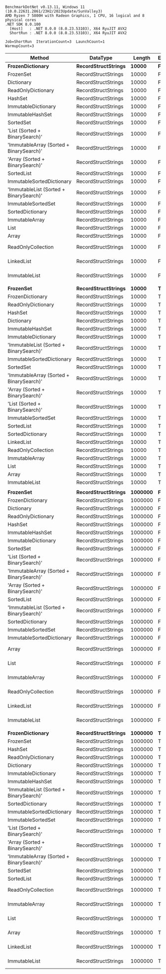 ```

BenchmarkDotNet v0.13.11, Windows 11 (10.0.22631.2861/23H2/2023Update/SunValley3)
AMD Ryzen 7 5800H with Radeon Graphics, 1 CPU, 16 logical and 8 physical cores
.NET SDK 8.0.100
  [Host]   : .NET 8.0.0 (8.0.23.53103), X64 RyuJIT AVX2
  ShortRun : .NET 8.0.0 (8.0.23.53103), X64 RyuJIT AVX2

Job=ShortRun  IterationCount=3  LaunchCount=1  
WarmupCount=3  

```
| Method                                   | DataType            | Length  | Existed | Mean             | Error            | StdDev         | Allocated |
|----------------------------------------- |-------------------- |-------- |-------- |-----------------:|-----------------:|---------------:|----------:|
| **FrozenDictionary**                         | **RecordStructStrings** | **10000**   | **False**   |         **21.44 ns** |         **0.752 ns** |       **0.041 ns** |         **-** |
| FrozenSet                                | RecordStructStrings | 10000   | False   |         21.90 ns |         1.118 ns |       0.061 ns |         - |
| Dictionary                               | RecordStructStrings | 10000   | False   |         23.49 ns |         2.337 ns |       0.128 ns |         - |
| ReadOnlyDictionary                       | RecordStructStrings | 10000   | False   |         24.38 ns |         0.215 ns |       0.012 ns |         - |
| HashSet                                  | RecordStructStrings | 10000   | False   |         24.78 ns |         0.952 ns |       0.052 ns |         - |
| ImmutableDictionary                      | RecordStructStrings | 10000   | False   |         32.00 ns |         0.440 ns |       0.024 ns |         - |
| ImmutableHashSet                         | RecordStructStrings | 10000   | False   |         34.14 ns |         0.536 ns |       0.029 ns |         - |
| SortedSet                                | RecordStructStrings | 10000   | False   |        380.36 ns |        10.178 ns |       0.558 ns |         - |
| &#39;List (Sorted + BinarySearch)&#39;           | RecordStructStrings | 10000   | False   |        389.62 ns |        30.643 ns |       1.680 ns |         - |
| &#39;ImmutableArray (Sorted + BinarySearch)&#39; | RecordStructStrings | 10000   | False   |        390.69 ns |        23.877 ns |       1.309 ns |         - |
| &#39;Array (Sorted + BinarySearch)&#39;          | RecordStructStrings | 10000   | False   |        391.52 ns |        22.045 ns |       1.208 ns |         - |
| SortedList                               | RecordStructStrings | 10000   | False   |        399.09 ns |        15.332 ns |       0.840 ns |      40 B |
| ImmutableSortedDictionary                | RecordStructStrings | 10000   | False   |        409.86 ns |        38.127 ns |       2.090 ns |         - |
| &#39;ImmutableList (Sorted + BinarySearch)&#39;  | RecordStructStrings | 10000   | False   |        411.17 ns |        30.584 ns |       1.676 ns |         - |
| ImmutableSortedSet                       | RecordStructStrings | 10000   | False   |        412.38 ns |        27.411 ns |       1.503 ns |         - |
| SortedDictionary                         | RecordStructStrings | 10000   | False   |        413.01 ns |        37.449 ns |       2.053 ns |      40 B |
| ImmutableArray                           | RecordStructStrings | 10000   | False   |     24,062.53 ns |    11,355.396 ns |     622.428 ns |         - |
| List                                     | RecordStructStrings | 10000   | False   |     24,295.94 ns |    11,534.320 ns |     632.235 ns |         - |
| Array                                    | RecordStructStrings | 10000   | False   |     24,373.29 ns |     6,299.859 ns |     345.317 ns |         - |
| ReadOnlyCollection                       | RecordStructStrings | 10000   | False   |     27,381.09 ns |    27,380.030 ns |   1,500.792 ns |         - |
| LinkedList                               | RecordStructStrings | 10000   | False   |     27,701.25 ns |    37,349.737 ns |   2,047.265 ns |         - |
| ImmutableList                            | RecordStructStrings | 10000   | False   |     93,742.17 ns |    26,556.172 ns |   1,455.633 ns |         - |
|                                          |                     |         |         |                  |                  |                |           |
| **FrozenSet**                                | **RecordStructStrings** | **10000**   | **True**    |         **23.26 ns** |         **0.870 ns** |       **0.048 ns** |         **-** |
| FrozenDictionary                         | RecordStructStrings | 10000   | True    |         23.63 ns |         8.178 ns |       0.448 ns |         - |
| ReadOnlyDictionary                       | RecordStructStrings | 10000   | True    |         25.75 ns |         1.076 ns |       0.059 ns |         - |
| HashSet                                  | RecordStructStrings | 10000   | True    |         25.96 ns |         0.249 ns |       0.014 ns |         - |
| Dictionary                               | RecordStructStrings | 10000   | True    |         26.07 ns |         1.964 ns |       0.108 ns |         - |
| ImmutableHashSet                         | RecordStructStrings | 10000   | True    |         28.59 ns |         3.350 ns |       0.184 ns |         - |
| ImmutableDictionary                      | RecordStructStrings | 10000   | True    |         33.40 ns |         5.259 ns |       0.288 ns |         - |
| &#39;ImmutableList (Sorted + BinarySearch)&#39;  | RecordStructStrings | 10000   | True    |        328.98 ns |        19.465 ns |       1.067 ns |         - |
| ImmutableSortedDictionary                | RecordStructStrings | 10000   | True    |        329.15 ns |         3.192 ns |       0.175 ns |         - |
| SortedSet                                | RecordStructStrings | 10000   | True    |        342.70 ns |        33.757 ns |       1.850 ns |         - |
| &#39;ImmutableArray (Sorted + BinarySearch)&#39; | RecordStructStrings | 10000   | True    |        348.95 ns |        16.037 ns |       0.879 ns |         - |
| &#39;Array (Sorted + BinarySearch)&#39;          | RecordStructStrings | 10000   | True    |        349.09 ns |         9.301 ns |       0.510 ns |         - |
| &#39;List (Sorted + BinarySearch)&#39;           | RecordStructStrings | 10000   | True    |        349.48 ns |        31.934 ns |       1.750 ns |         - |
| ImmutableSortedSet                       | RecordStructStrings | 10000   | True    |        351.23 ns |        26.145 ns |       1.433 ns |         - |
| SortedList                               | RecordStructStrings | 10000   | True    |        360.30 ns |        29.745 ns |       1.630 ns |      40 B |
| SortedDictionary                         | RecordStructStrings | 10000   | True    |        395.50 ns |        35.544 ns |       1.948 ns |      40 B |
| LinkedList                               | RecordStructStrings | 10000   | True    |     10,862.44 ns |     2,206.110 ns |     120.924 ns |         - |
| ReadOnlyCollection                       | RecordStructStrings | 10000   | True    |     10,907.26 ns |     2,010.043 ns |     110.177 ns |         - |
| ImmutableArray                           | RecordStructStrings | 10000   | True    |     11,050.33 ns |     3,610.866 ns |     197.924 ns |         - |
| List                                     | RecordStructStrings | 10000   | True    |     11,103.87 ns |     6,470.978 ns |     354.696 ns |         - |
| Array                                    | RecordStructStrings | 10000   | True    |     11,167.57 ns |     9,214.455 ns |     505.075 ns |         - |
| ImmutableList                            | RecordStructStrings | 10000   | True    |     29,935.21 ns |       858.435 ns |      47.054 ns |         - |
|                                          |                     |         |         |                  |                  |                |           |
| **FrozenSet**                                | **RecordStructStrings** | **1000000** | **False**   |         **22.25 ns** |         **1.296 ns** |       **0.071 ns** |         **-** |
| FrozenDictionary                         | RecordStructStrings | 1000000 | False   |         22.36 ns |         1.478 ns |       0.081 ns |         - |
| Dictionary                               | RecordStructStrings | 1000000 | False   |         24.17 ns |         1.831 ns |       0.100 ns |         - |
| ReadOnlyDictionary                       | RecordStructStrings | 1000000 | False   |         24.36 ns |         0.682 ns |       0.037 ns |         - |
| HashSet                                  | RecordStructStrings | 1000000 | False   |         25.01 ns |         2.143 ns |       0.117 ns |         - |
| ImmutableHashSet                         | RecordStructStrings | 1000000 | False   |         59.19 ns |         1.614 ns |       0.088 ns |         - |
| ImmutableDictionary                      | RecordStructStrings | 1000000 | False   |         59.74 ns |         2.075 ns |       0.114 ns |         - |
| SortedSet                                | RecordStructStrings | 1000000 | False   |        623.20 ns |        41.765 ns |       2.289 ns |         - |
| &#39;List (Sorted + BinarySearch)&#39;           | RecordStructStrings | 1000000 | False   |        630.29 ns |        18.487 ns |       1.013 ns |         - |
| &#39;ImmutableArray (Sorted + BinarySearch)&#39; | RecordStructStrings | 1000000 | False   |        631.44 ns |         7.551 ns |       0.414 ns |         - |
| &#39;Array (Sorted + BinarySearch)&#39;          | RecordStructStrings | 1000000 | False   |        632.48 ns |        12.645 ns |       0.693 ns |         - |
| SortedList                               | RecordStructStrings | 1000000 | False   |        643.70 ns |        16.302 ns |       0.894 ns |      40 B |
| &#39;ImmutableList (Sorted + BinarySearch)&#39;  | RecordStructStrings | 1000000 | False   |        660.74 ns |        30.100 ns |       1.650 ns |         - |
| SortedDictionary                         | RecordStructStrings | 1000000 | False   |        668.34 ns |         9.140 ns |       0.501 ns |      40 B |
| ImmutableSortedSet                       | RecordStructStrings | 1000000 | False   |        670.00 ns |        40.361 ns |       2.212 ns |         - |
| ImmutableSortedDictionary                | RecordStructStrings | 1000000 | False   |        675.26 ns |       115.669 ns |       6.340 ns |         - |
| Array                                    | RecordStructStrings | 1000000 | False   |  6,176,823.81 ns |   804,872.253 ns |  44,117.764 ns |       9 B |
| List                                     | RecordStructStrings | 1000000 | False   |  6,290,098.02 ns |   546,782.940 ns |  29,971.018 ns |       9 B |
| ImmutableArray                           | RecordStructStrings | 1000000 | False   |  6,314,780.16 ns |   417,781.242 ns |  22,900.000 ns |       9 B |
| ReadOnlyCollection                       | RecordStructStrings | 1000000 | False   |  6,351,645.24 ns |   533,365.361 ns |  29,235.555 ns |       9 B |
| LinkedList                               | RecordStructStrings | 1000000 | False   |  7,038,290.28 ns |   834,432.581 ns |  45,738.065 ns |      10 B |
| ImmutableList                            | RecordStructStrings | 1000000 | False   | 39,007,180.56 ns | 5,726,719.281 ns | 313,900.808 ns |      37 B |
|                                          |                     |         |         |                  |                  |                |           |
| **FrozenDictionary**                         | **RecordStructStrings** | **1000000** | **True**    |         **25.70 ns** |         **2.451 ns** |       **0.134 ns** |         **-** |
| FrozenSet                                | RecordStructStrings | 1000000 | True    |         26.27 ns |         2.880 ns |       0.158 ns |         - |
| HashSet                                  | RecordStructStrings | 1000000 | True    |         28.33 ns |         2.320 ns |       0.127 ns |         - |
| ReadOnlyDictionary                       | RecordStructStrings | 1000000 | True    |         28.59 ns |         0.881 ns |       0.048 ns |         - |
| Dictionary                               | RecordStructStrings | 1000000 | True    |         28.60 ns |         1.266 ns |       0.069 ns |         - |
| ImmutableDictionary                      | RecordStructStrings | 1000000 | True    |         52.57 ns |         4.664 ns |       0.256 ns |         - |
| ImmutableHashSet                         | RecordStructStrings | 1000000 | True    |         52.59 ns |         1.589 ns |       0.087 ns |         - |
| &#39;ImmutableList (Sorted + BinarySearch)&#39;  | RecordStructStrings | 1000000 | True    |        540.98 ns |        32.904 ns |       1.804 ns |         - |
| SortedDictionary                         | RecordStructStrings | 1000000 | True    |        544.87 ns |        27.357 ns |       1.500 ns |      40 B |
| ImmutableSortedDictionary                | RecordStructStrings | 1000000 | True    |        547.36 ns |        23.140 ns |       1.268 ns |         - |
| ImmutableSortedSet                       | RecordStructStrings | 1000000 | True    |        551.33 ns |         7.321 ns |       0.401 ns |         - |
| &#39;List (Sorted + BinarySearch)&#39;           | RecordStructStrings | 1000000 | True    |        557.31 ns |         5.870 ns |       0.322 ns |         - |
| &#39;Array (Sorted + BinarySearch)&#39;          | RecordStructStrings | 1000000 | True    |        560.08 ns |        52.229 ns |       2.863 ns |         - |
| &#39;ImmutableArray (Sorted + BinarySearch)&#39; | RecordStructStrings | 1000000 | True    |        563.98 ns |        18.054 ns |       0.990 ns |         - |
| SortedSet                                | RecordStructStrings | 1000000 | True    |        575.96 ns |        29.370 ns |       1.610 ns |         - |
| SortedList                               | RecordStructStrings | 1000000 | True    |        580.90 ns |        28.415 ns |       1.558 ns |      40 B |
| ReadOnlyCollection                       | RecordStructStrings | 1000000 | True    |  1,969,147.44 ns |   348,343.929 ns |  19,093.906 ns |       2 B |
| ImmutableArray                           | RecordStructStrings | 1000000 | True    |  1,969,354.47 ns |   195,061.022 ns |  10,691.953 ns |       2 B |
| List                                     | RecordStructStrings | 1000000 | True    |  1,978,549.22 ns |   230,667.829 ns |  12,643.682 ns |       2 B |
| Array                                    | RecordStructStrings | 1000000 | True    |  2,052,829.77 ns | 1,627,657.417 ns |  89,217.395 ns |       2 B |
| LinkedList                               | RecordStructStrings | 1000000 | True    |  2,166,957.81 ns |   183,876.610 ns |  10,078.897 ns |       2 B |
| ImmutableList                            | RecordStructStrings | 1000000 | True    | 10,422,968.33 ns | 2,205,144.293 ns | 120,871.400 ns |      12 B |
